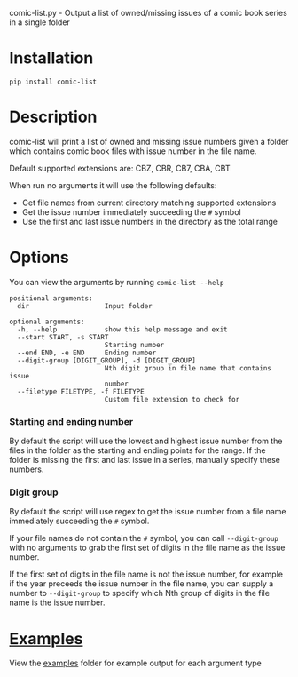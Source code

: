 comic-list.py - Output a list of owned/missing issues of a comic book series in a single folder

# Installation
    pip install comic-list

# Description
comic-list will print a list of owned and missing issue numbers given a folder which contains comic book files with issue number in the file name.

Default supported extensions are: CBZ, CBR, CB7, CBA, CBT

When run no arguments it will use the following defaults:
- Get file names from current directory matching supported extensions
- Get the issue number immediately succeeding the `#` symbol
- Use the first and last issue numbers in the directory as the total range

# Options     

You can view the arguments by running `comic-list --help`

```
positional arguments:
  dir                   Input folder

optional arguments:
  -h, --help            show this help message and exit
  --start START, -s START
                        Starting number
  --end END, -e END     Ending number
  --digit-group [DIGIT_GROUP], -d [DIGIT_GROUP]
                        Nth digit group in file name that contains issue
                        number
  --filetype FILETYPE, -f FILETYPE
                        Custom file extension to check for
```

### Starting and ending number

By default the script will use the lowest and highest issue number from the files in the folder as the starting and ending points for the range. If the folder is missing the first and last issue in a series, manually specify these numbers.

### Digit group

By default the script will use regex to get the issue number from a file name immediately succeeding the `#` symbol.

If your file names do not contain the `#` symbol, you can call `--digit-group` with no arguments to grab the first set of digits in the file name as the issue number.

If the first set of digits in the file name is not the issue number, for example if the year preceeds the issue number in the file name, you can supply a number to `--digit-group` to specify which Nth group of digits in the file name is the issue number.

# [Examples](https://github.com/nateify/comic-list/tree/master/examples)
View the [examples](https://github.com/nateify/comic-list/tree/master/examples) folder for example output for each argument type
